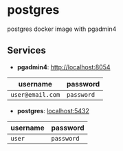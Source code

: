 # postgres

postgres docker image with pgadmin4

## Services

- **pgadmin4**: <http://localhost:8054>

|      username    |  password  |
|------------------|------------|
| `user@email.com` | `password` |

- **postgres**: <localhost:5432>

|  username  | password |
|------------|----------|
| `user` | `password`   |
